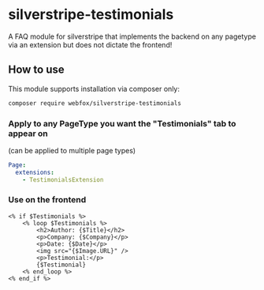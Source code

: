 # silverstripe-testimonials
A FAQ module for silverstripe that implements the backend on any pagetype via an extension but does not dictate the frontend!

## How to use
This module supports installation via composer only:

```sh
composer require webfox/silverstripe-testimonials
```

### Apply to any PageType you want the "Testimonials" tab to appear on
(can be applied to multiple page types)
```yaml
Page:
  extensions:
    - TestimonialsExtension
```

### Use on the frontend

```
<% if $Testimonials %>
    <% loop $Testimonials %>
        <h2>Author: {$Title}</h2>
        <p>Company: {$Company}</p>
        <p>Date: {$Date}</p>
        <img src="{$Image.URL}" />
        <p>Testimonial:</p>
        {$Testimonial}
    <% end_loop %>
<% end_if %>
```
